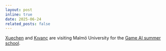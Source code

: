 ```yaml
---
layout: post
inline: true
date: 2025-06-24
related_posts: false
---
```


[Xuechen](https://aicomparts.com/people/hugh_liu/) and [Kıvanç](https://aicomparts.com/people/kivanc_tatar/) are visiting Malmö University for the [Game AI summer school](https://school.gameaibook.org/).